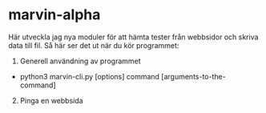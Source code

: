 # marvin-alpha
Här utveckla jag nya moduler för att hämta tester från webbsidor och skriva data till fil.
Så här ser det ut när du kör programmet:

1. Generell användning av programmet 
* python3 marvin-cli.py [options] command [arguments-to-the-command]
    
2. Pinga en webbsida
